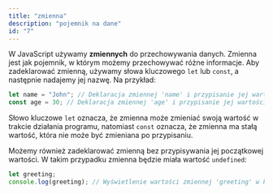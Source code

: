 ```yaml
---
title: "zmienna"
description: "pojemnik na dane"
id: "7"
---
```


W JavaScript używamy **zmiennych** do przechowywania danych. Zmienna jest jak pojemnik, w którym możemy przechowywać różne informacje. Aby zadeklarować zmienną, używamy słowa kluczowego `let` lub `const`, a następnie nadajemy jej nazwę. Na przykład:

```js
let name = "John"; // Deklaracja zmiennej 'name' i przypisanie jej wartości "John"
const age = 30; // Deklaracja zmiennej 'age' i przypisanie jej wartości 30
```

Słowo kluczowe `let` oznacza, że zmienna może zmieniać swoją wartość w trakcie działania programu, natomiast `const` oznacza, że zmienna ma stałą wartość, która nie może być zmieniana po przypisaniu.

Możemy również zadeklarować zmienną bez przypisywania jej początkowej wartości. W takim przypadku zmienna będzie miała wartość `undefined`:

```js
let greeting;
console.log(greeting); // Wyświetlenie wartości zmiennej 'greeting' w konsoli
```
